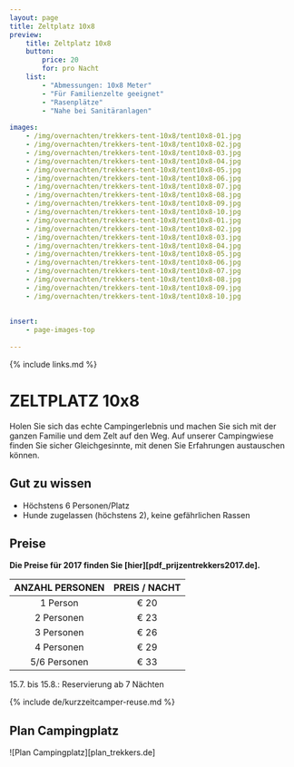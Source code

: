 ```yaml
---
layout: page
title: Zeltplatz 10x8
preview: 
    title: Zeltplatz 10x8
    button:
        price: 20
        for: pro Nacht
    list:
        - "Abmessungen: 10x8 Meter"
        - "Für Familienzelte geeignet"
        - "Rasenplätze"
        - "Nahe bei Sanitäranlagen"
       
images:
    - /img/overnachten/trekkers-tent-10x8/tent10x8-01.jpg
    - /img/overnachten/trekkers-tent-10x8/tent10x8-02.jpg
    - /img/overnachten/trekkers-tent-10x8/tent10x8-03.jpg
    - /img/overnachten/trekkers-tent-10x8/tent10x8-04.jpg
    - /img/overnachten/trekkers-tent-10x8/tent10x8-05.jpg
    - /img/overnachten/trekkers-tent-10x8/tent10x8-06.jpg
    - /img/overnachten/trekkers-tent-10x8/tent10x8-07.jpg
    - /img/overnachten/trekkers-tent-10x8/tent10x8-08.jpg
    - /img/overnachten/trekkers-tent-10x8/tent10x8-09.jpg
    - /img/overnachten/trekkers-tent-10x8/tent10x8-10.jpg
    - /img/overnachten/trekkers-tent-10x8/tent10x8-01.jpg
    - /img/overnachten/trekkers-tent-10x8/tent10x8-02.jpg
    - /img/overnachten/trekkers-tent-10x8/tent10x8-03.jpg
    - /img/overnachten/trekkers-tent-10x8/tent10x8-04.jpg
    - /img/overnachten/trekkers-tent-10x8/tent10x8-05.jpg
    - /img/overnachten/trekkers-tent-10x8/tent10x8-06.jpg
    - /img/overnachten/trekkers-tent-10x8/tent10x8-07.jpg
    - /img/overnachten/trekkers-tent-10x8/tent10x8-08.jpg
    - /img/overnachten/trekkers-tent-10x8/tent10x8-09.jpg
    - /img/overnachten/trekkers-tent-10x8/tent10x8-10.jpg
    
    
insert:
    - page-images-top
    
---
```


{% include links.md %}

# ZELTPLATZ 10x8

Holen Sie sich das echte Campingerlebnis und machen Sie sich mit der ganzen Familie und dem Zelt auf den Weg. Auf unserer Campingwiese finden Sie sicher Gleichgesinnte, mit denen Sie Erfahrungen austauschen können.  

## Gut zu wissen

- Höchstens 6 Personen/Platz
- Hunde zugelassen (höchstens 2), keine gefährlichen Rassen

## Preise

**Die Preise für 2017 finden Sie [hier][pdf_prijzentrekkers2017.de].**

ANZAHL PERSONEN | PREIS / NACHT     
:-------------:|:-----------:|
1 Person       |€ 20               
2 Personen     |€ 23                   
3 Personen     |€ 26       
4 Personen     |€ 29             
5/6 Personen   |€ 33       

15.7. bis 15.8.: Reservierung ab 7 Nächten

{% include de/kurzzeitcamper-reuse.md %}

## Plan Campingplatz

![Plan Campingplatz][plan_trekkers.de]